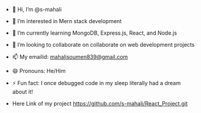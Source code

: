 - 👋 Hi, I’m @s-mahali
- 👀 I’m interested in Mern stack development
- 🌱 I’m currently learning MongoDB, Express.js, React, and Node.js
- 💞️ I’m looking to collaborate on collaborate on web development projects
- 📫 My emailid: mahalisoumen839@gmail.com
- 😄 Pronouns: He/Him
- ⚡ Fun fact: I once debugged code in my sleep literally had a dream about it!

- Here Link of my project  https://github.com/s-mahali/React_Project.git 

<!---
s-mahali/s-mahali is a ✨ special ✨ repository because its `README.md` (this file) appears on your GitHub profile.
You can click the Preview link to take a look at your changes.
--->
